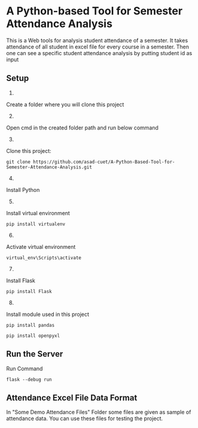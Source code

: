 # A Python-based Tool for Semester Attendance Analysis

This is a Web tools for analysis student attendance of a semester. 
It takes attendance of all student in excel file for every course in a semester. Then one can see a specific student attendance analysis by putting student id as input

## Setup

1.
Create a folder where you will clone this project

2.
Open cmd in the created folder path and run below command

3.
Clone this project:
```
git clone https://github.com/asad-cuet/A-Python-Based-Tool-for-Semester-Attendance-Analysis.git
```

4.
Install Python

5.
Install virtual environment
```
pip install virtualenv
```

6.
Activate virtual environment
```
virtual_env\Scripts\activate
```

7.
Install Flask
```
pip install Flask
```

8.
Install module used in this project
```
pip install pandas
```
```
pip install openpyxl
```

## Run the Server
Run Command
```
flask --debug run
```

## Attendance Excel File Data Format
In "Some Demo Attendance Files" Folder some files are given as sample of attendance data.
You can use these files for testing the project.
